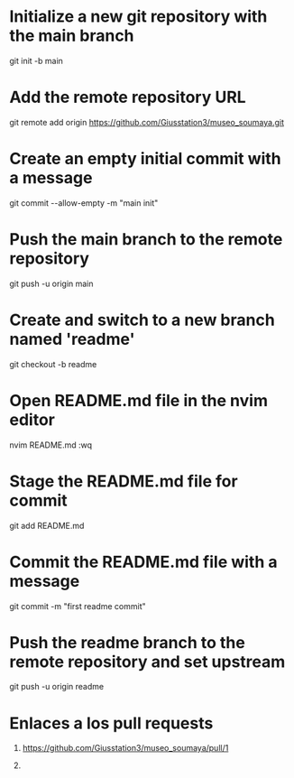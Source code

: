 # Initialize a new git repository with the main branch
git init -b main

# Add the remote repository URL
git remote add origin https://github.com/Giusstation3/museo_soumaya.git

# Create an empty initial commit with a message
git commit --allow-empty -m "main init"

# Push the main branch to the remote repository
git push -u origin main 

# Create and switch to a new branch named 'readme'
git checkout -b readme 

# Open README.md file in the nvim editor
nvim README.md
    :wq

# Stage the README.md file for commit
git add README.md

# Commit the README.md file with a message
git commit -m "first readme commit"

# Push the readme branch to the remote repository and set upstream
git push -u origin readme

# Enlaces a los pull requests
1. https://github.com/Giusstation3/museo_soumaya/pull/1

2. 
